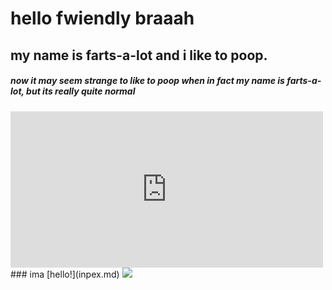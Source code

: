 # hello fwiendly braaah
## my name is farts-a-lot and i like to poop.
##### now it may seem strange to like to poop when in fact my name is farts-a-lot, but its really quite normal
<iframe width="500" height="250" src="https://www.youtube.com/embed/0d0oG6M1s1Q" title="YouTube video player" frameborder="0" allow="accelerometer; autoplay; clipboard-write; encrypted-media; gyroscope; picture-in-picture; web-share" allowfullscreen></iframe>
### ima
[hello!](inpex.md)

<img src="![40e43994b650826ab0b3a16ce1d44c125f7d48a3-1](https://user-images.githubusercontent.com/131646695/236425662-ed68c1a2-37ff-4125-9205-ad6d7094fac4.jpeg)" />

